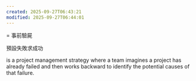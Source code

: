 ```yaml
---
created: 2025-09-27T06:43:21
modified: 2025-09-27T06:44:01
---
```

= 事前驗屍

預設失敗求成功

is a project management strategy where a team imagines a project has already failed and then works backward to identify the potential causes of that failure.